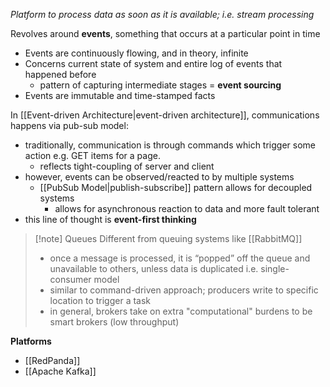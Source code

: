 *Platform to process data as soon as it is available; i.e. stream processing*

Revolves around **events**, something that occurs at a particular point in time
- Events are continuously flowing, and in theory, infinite
- Concerns current state of system and entire log of events that happened before
	- pattern of capturing intermediate stages = **event sourcing**
- Events are immutable and time-stamped facts

In [[Event-driven Architecture|event-driven architecture]], communications happens via pub-sub model:
- traditionally, communication is through commands which trigger some action e.g. GET items for a page. 
	- reflects tight-coupling of server and client 
- however, events can be observed/reacted to by multiple systems
	- [[PubSub Model|publish-subscribe]] pattern allows for decoupled systems
		- allows for asynchronous reaction to data and more fault tolerant
- this line of thought is **event-first thinking**

> [!note] Queues
> Different from queuing systems like [[RabbitMQ]] 
> - once a message is processed, it is “popped” off the queue and unavailable to others, unless data is duplicated i.e. single-consumer model
> - similar to command-driven approach; producers write to specific location to trigger a task
> - in general, brokers take on extra "computational" burdens to be smart brokers (low throughput)

**Platforms**
- [[RedPanda]]
- [[Apache Kafka]]